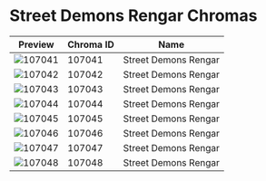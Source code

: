 # Street Demons Rengar Chromas



| Preview | Chroma ID | Name |
|---------|-----------|------|
| ![107041](https://raw.communitydragon.org/latest/plugins/rcp-be-lol-game-data/global/default/v1/champion-chroma-images/107/107041.png) | 107041 | Street Demons Rengar |
| ![107042](https://raw.communitydragon.org/latest/plugins/rcp-be-lol-game-data/global/default/v1/champion-chroma-images/107/107042.png) | 107042 | Street Demons Rengar |
| ![107043](https://raw.communitydragon.org/latest/plugins/rcp-be-lol-game-data/global/default/v1/champion-chroma-images/107/107043.png) | 107043 | Street Demons Rengar |
| ![107044](https://raw.communitydragon.org/latest/plugins/rcp-be-lol-game-data/global/default/v1/champion-chroma-images/107/107044.png) | 107044 | Street Demons Rengar |
| ![107045](https://raw.communitydragon.org/latest/plugins/rcp-be-lol-game-data/global/default/v1/champion-chroma-images/107/107045.png) | 107045 | Street Demons Rengar |
| ![107046](https://raw.communitydragon.org/latest/plugins/rcp-be-lol-game-data/global/default/v1/champion-chroma-images/107/107046.png) | 107046 | Street Demons Rengar |
| ![107047](https://raw.communitydragon.org/latest/plugins/rcp-be-lol-game-data/global/default/v1/champion-chroma-images/107/107047.png) | 107047 | Street Demons Rengar |
| ![107048](https://raw.communitydragon.org/latest/plugins/rcp-be-lol-game-data/global/default/v1/champion-chroma-images/107/107048.png) | 107048 | Street Demons Rengar |